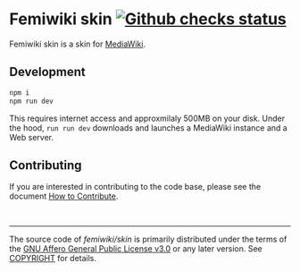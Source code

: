 # Femiwiki skin [![Github checks status]][github checks link]

Femiwiki skin is a skin for [MediaWiki].

## Development

```bash
npm i
npm run dev
```

This requires internet access and approxmilaly 500MB on your disk. Under the hood, `run run dev` downloads and launches a MediaWiki instance and a Web server.

## Contributing

If you are interested in contributing to the code base, please see the document [How to Contribute].

&nbsp;

---

The source code of _femiwiki/skin_ is primarily distributed under the terms
of the [GNU Affero General Public License v3.0] or any later version. See
[COPYRIGHT] for details.

[github checks status]: https://badgen.net/github/checks/femiwiki/skin
[github checks link]: https://github.com/femiwiki/FemiwikiSkin/actions
[mediawiki]: https://www.mediawiki.org/
[how to contribute]: https://github.com/femiwiki/femiwiki/blob/main/how-to-contribute-to-extensions.md
[gnu affero general public license v3.0]: LICENSE
[copyright]: COPYRIGHT

